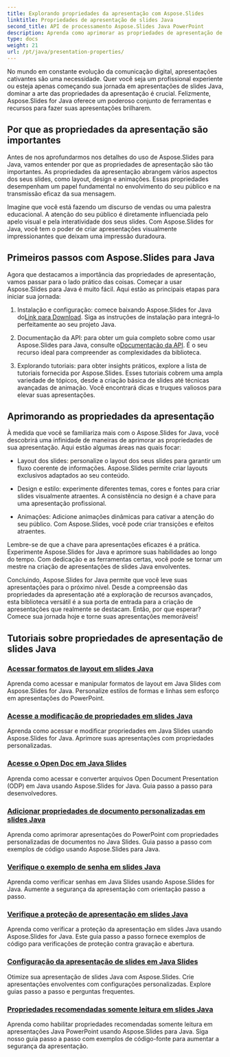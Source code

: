 ```yaml
---
title: Explorando propriedades da apresentação com Aspose.Slides
linktitle: Propriedades de apresentação de slides Java
second_title: API de processamento Aspose.Slides Java PowerPoint
description: Aprenda como aprimorar as propriedades de apresentação de slides Java com os tutoriais Aspose.Slides para Java. Descubra dicas e truques para apresentações dinâmicas.
type: docs
weight: 21
url: /pt/java/presentation-properties/
---
```


No mundo em constante evolução da comunicação digital, apresentações cativantes são uma necessidade. Quer você seja um profissional experiente ou esteja apenas começando sua jornada em apresentações de slides Java, dominar a arte das propriedades da apresentação é crucial. Felizmente, Aspose.Slides for Java oferece um poderoso conjunto de ferramentas e recursos para fazer suas apresentações brilharem.

## Por que as propriedades da apresentação são importantes

Antes de nos aprofundarmos nos detalhes do uso de Aspose.Slides para Java, vamos entender por que as propriedades de apresentação são tão importantes. As propriedades da apresentação abrangem vários aspectos dos seus slides, como layout, design e animações. Essas propriedades desempenham um papel fundamental no envolvimento do seu público e na transmissão eficaz da sua mensagem.

Imagine que você está fazendo um discurso de vendas ou uma palestra educacional. A atenção do seu público é diretamente influenciada pelo apelo visual e pela interatividade dos seus slides. Com Aspose.Slides for Java, você tem o poder de criar apresentações visualmente impressionantes que deixam uma impressão duradoura.

## Primeiros passos com Aspose.Slides para Java

Agora que destacamos a importância das propriedades de apresentação, vamos passar para o lado prático das coisas. Começar a usar Aspose.Slides para Java é muito fácil. Aqui estão as principais etapas para iniciar sua jornada:

1.  Instalação e configuração: comece baixando Aspose.Slides for Java do[Link para Download](https://releases.aspose.com/slides/java/). Siga as instruções de instalação para integrá-lo perfeitamente ao seu projeto Java.

2.  Documentação da API: para obter um guia completo sobre como usar Aspose.Slides para Java, consulte o[Documentação da API](https://reference.aspose.com/slides/java/). É o seu recurso ideal para compreender as complexidades da biblioteca.

3. Explorando tutoriais: para obter insights práticos, explore a lista de tutoriais fornecida por Aspose.Slides. Esses tutoriais cobrem uma ampla variedade de tópicos, desde a criação básica de slides até técnicas avançadas de animação. Você encontrará dicas e truques valiosos para elevar suas apresentações.

## Aprimorando as propriedades da apresentação

À medida que você se familiariza mais com o Aspose.Slides for Java, você descobrirá uma infinidade de maneiras de aprimorar as propriedades de sua apresentação. Aqui estão algumas áreas nas quais focar:

- Layout dos slides: personalize o layout dos seus slides para garantir um fluxo coerente de informações. Aspose.Slides permite criar layouts exclusivos adaptados ao seu conteúdo.

- Design e estilo: experimente diferentes temas, cores e fontes para criar slides visualmente atraentes. A consistência no design é a chave para uma apresentação profissional.

- Animações: Adicione animações dinâmicas para cativar a atenção do seu público. Com Aspose.Slides, você pode criar transições e efeitos atraentes.

Lembre-se de que a chave para apresentações eficazes é a prática. Experimente Aspose.Slides for Java e aprimore suas habilidades ao longo do tempo. Com dedicação e as ferramentas certas, você pode se tornar um mestre na criação de apresentações de slides Java envolventes.

Concluindo, Aspose.Slides for Java permite que você leve suas apresentações para o próximo nível. Desde a compreensão das propriedades da apresentação até a exploração de recursos avançados, esta biblioteca versátil é a sua porta de entrada para a criação de apresentações que realmente se destacam. Então, por que esperar? Comece sua jornada hoje e torne suas apresentações memoráveis!

## Tutoriais sobre propriedades de apresentação de slides Java
### [Acessar formatos de layout em slides Java](./access-layout-formats-in-java-slides/)
Aprenda como acessar e manipular formatos de layout em Java Slides com Aspose.Slides for Java. Personalize estilos de formas e linhas sem esforço em apresentações do PowerPoint.
### [Acesse a modificação de propriedades em slides Java](./access-modifying-properties-in-java-slides/)
Aprenda como acessar e modificar propriedades em Java Slides usando Aspose.Slides for Java. Aprimore suas apresentações com propriedades personalizadas.
### [Acesse o Open Doc em Java Slides](./access-open-doc-in-java-slides/)
Aprenda como acessar e converter arquivos Open Document Presentation (ODP) em Java usando Aspose.Slides for Java. Guia passo a passo para desenvolvedores.
### [Adicionar propriedades de documento personalizadas em slides Java](./add-custom-document-properties-in-java-slides/)
Aprenda como aprimorar apresentações do PowerPoint com propriedades personalizadas de documentos no Java Slides. Guia passo a passo com exemplos de código usando Aspose.Slides para Java.
### [Verifique o exemplo de senha em slides Java](./check-password-example-in-java-slides/)
Aprenda como verificar senhas em Java Slides usando Aspose.Slides for Java. Aumente a segurança da apresentação com orientação passo a passo.
### [Verifique a proteção de apresentação em slides Java](./check-presentation-protection-in-java-slides/)
Aprenda como verificar a proteção da apresentação em slides Java usando Aspose.Slides for Java. Este guia passo a passo fornece exemplos de código para verificações de proteção contra gravação e abertura.
### [Configuração da apresentação de slides em Java Slides](./presentation-slide-show-setup-in-java-slides/)
Otimize sua apresentação de slides Java com Aspose.Slides. Crie apresentações envolventes com configurações personalizadas. Explore guias passo a passo e perguntas frequentes.
### [Propriedades recomendadas somente leitura em slides Java](./read-only-recommended-properties-in-java-slides/)
Aprenda como habilitar propriedades recomendadas somente leitura em apresentações Java PowerPoint usando Aspose.Slides para Java. Siga nosso guia passo a passo com exemplos de código-fonte para aumentar a segurança da apresentação.
